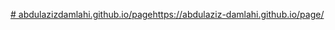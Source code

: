 [﻿# abdulazizdamlahi.github.io/page](https://abdulaziz-damlahi.github.io/page/)https://abdulaziz-damlahi.github.io/page/
